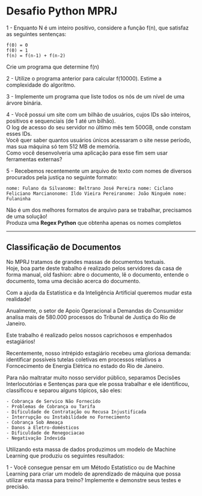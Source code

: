 # Desafio Python MPRJ

1 - Enquanto N é um inteiro positivo, considere a função f(n), que satisfaz as seguintes sentenças:

```
f(0) = 0
f(0) = 1
f(n) = f(n-1) + f(n-2)
```

Crie um programa que determine f(n)

2 - Utilize o programa anterior para calcular f(10000). Estime a complexidade do algoritmo.

3 - Implemente um programa que liste todos os nós de um nível de uma árvore binária.

4 - Você possui um site com um bilhão de usuários, cujos IDs são inteiros, positivos e sequenciais (de 1 até um bilhão).<br>
O log de acesso do seu servidor no último mês tem 500GB, onde constam esses IDs.<br>
Você quer saber quantos usuários únicos acessaram o site nesse período, mas sua máquina só tem 512 MB de memória.<br>
Como você desenvolveria uma aplicação para esse fim sem usar ferramentas externas?

5 - Recebemos recentemente um arquivo de texto com nomes de diversos procurados pela justiça no seguinte formato:

```nome: Fulano da Silvanome: Beltrano José Pereira nome: Ciclano Feliciano Marcianonome: Ildo Vieira Pereiranome: João Ninguém nome: Fulaninha```

Não é um dos melhores formatos de arquivo para se trabalhar, precisamos de uma solução!<br>
Produza uma **Regex Python** que obtenha apenas os nomes completos 

<hr>

## Classificação de Documentos

No MPRJ tratamos de grandes massas de documentos textuais.<br>
Hoje, boa parte deste trabalho é realizado pelos servidores da casa de forma manual, old fashion: abre o documento, lê o documento, entende o documento, toma uma decisão acerca do documento.<br>

Com a ajuda da Estatística e da Inteligência Artificial queremos mudar esta realidade!

Anualmente, o setor de Apoio Operacional a Demandas do Consumidor analisa mais de 580.000 processos do Tribunal de Justiça do Rio de Janeiro. 

Este trabalho é realizado pelos nossos caprichosos e empenhados estagiários!

Recentemente, nosso intrépido estagiário recebeu uma gloriosa demanda: identificar possíveis tutelas coletivas em processos relativos a Forncecimento de Energia Elétrica no estado do Rio de Janeiro. 

Para não maltratar muito nosso servidor público, separamos Decisões Interlocutórias e Sentenças para que ele possa trabalhar e ele identificou, classificou e separou alguns tópicos, são eles:

    - Cobrança de Servico Não Fornecido
    - Problemas de Cobrança ou Tarifa
    - Dificuldade de Contratação ou Recusa Injustificada
    - Interrupção ou Instabilidade no Fornecimento
    - Cobrança Sob Ameaça
    - Danos a Eletro-domésticos
    - Dificuldade de Renegociacao
    - Negativação Indevida


Utilizando esta massa de dados produzimos um modelo de Machine Learning que produziu os seguintes resultados:




1 - Você consegue pensar em um Método Estatístico ou de Machine Learning para criar um modelo de aprendizado de máquina que possa utilizar esta massa para treino?
Implemente e demonstre seus testes e precisão.